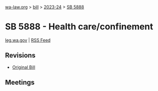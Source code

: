 [wa-law.org](/) > [bill](/bill/) > [2023-24](/bill/2023-24/) > [SB 5888](/bill/2023-24/sb/5888/)

# SB 5888 - Health care/confinement
[leg.wa.gov](https://app.leg.wa.gov/billsummary?BillNumber=5888&Year=2023&Initiative=false) | [RSS Feed](./rss.xml)

## Revisions
* [Original Bill](1/)

## Meetings